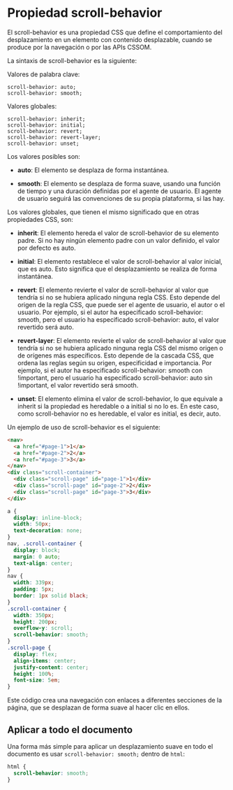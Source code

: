 # Propiedad scroll-behavior

El scroll-behavior es una propiedad CSS que define el comportamiento del desplazamiento en un elemento con contenido desplazable, cuando se produce por la navegación o por las APIs CSSOM.

La sintaxis de scroll-behavior es la siguiente:

Valores de palabra clave:

```
scroll-behavior: auto;
scroll-behavior: smooth;
```

Valores globales:

```
scroll-behavior: inherit;
scroll-behavior: initial;
scroll-behavior: revert;
scroll-behavior: revert-layer;
scroll-behavior: unset;
```

Los valores posibles son:

- **auto**: El elemento se desplaza de forma instantánea.

- **smooth**: El elemento se desplaza de forma suave, usando una función de tiempo y una duración definidas por el agente de usuario. El agente de usuario seguirá las convenciones de su propia plataforma, si las hay.

Los valores globales, que tienen el mismo significado que en otras propiedades CSS, son:

- **inherit**: El elemento hereda el valor de scroll-behavior de su elemento padre. Si no hay ningún elemento padre con un valor definido, el valor por defecto es auto.

- **initial**: El elemento restablece el valor de scroll-behavior al valor inicial, que es auto. Esto significa que el desplazamiento se realiza de forma instantánea.

- **revert**: El elemento revierte el valor de scroll-behavior al valor que tendría si no se hubiera aplicado ninguna regla CSS. Esto depende del origen de la regla CSS, que puede ser el agente de usuario, el autor o el usuario. Por ejemplo, si el autor ha especificado scroll-behavior: smooth, pero el usuario ha especificado scroll-behavior: auto, el valor revertido será auto.

- **revert-layer**: El elemento revierte el valor de scroll-behavior al valor que tendría si no se hubiera aplicado ninguna regla CSS del mismo origen o de orígenes más específicos. Esto depende de la cascada CSS, que ordena las reglas según su origen, especificidad e importancia. Por ejemplo, si el autor ha especificado scroll-behavior: smooth con !important, pero el usuario ha especificado scroll-behavior: auto sin !important, el valor revertido será smooth.

- **unset**: El elemento elimina el valor de scroll-behavior, lo que equivale a inherit si la propiedad es heredable o a initial si no lo es. En este caso, como scroll-behavior no es heredable, el valor es initial, es decir, auto.

Un ejemplo de uso de scroll-behavior es el siguiente:

``` html
<nav>
  <a href="#page-1">1</a>
  <a href="#page-2">2</a>
  <a href="#page-3">3</a>
</nav>
<div class="scroll-container">
  <div class="scroll-page" id="page-1">1</div>
  <div class="scroll-page" id="page-2">2</div>
  <div class="scroll-page" id="page-3">3</div>
</div>
```

``` css
a {
  display: inline-block;
  width: 50px;
  text-decoration: none;
}
nav, .scroll-container {
  display: block;
  margin: 0 auto;
  text-align: center;
}
nav {
  width: 339px;
  padding: 5px;
  border: 1px solid black;
}
.scroll-container {
  width: 350px;
  height: 200px;
  overflow-y: scroll;
  scroll-behavior: smooth;
}
.scroll-page {
  display: flex;
  align-items: center;
  justify-content: center;
  height: 100%;
  font-size: 5em;
}
```

Este código crea una navegación con enlaces a diferentes secciones de la página, que se desplazan de forma suave al hacer clic en ellos.

## Aplicar a todo el documento

Una forma más simple para aplicar un desplazamiento suave en todo el documento es usar `scroll-behavior: smooth;` dentro de `html`:

``` css
html {
  scroll-behavior: smooth;
}
```
